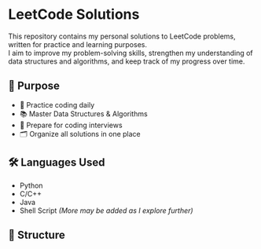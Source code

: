 # LeetCode Solutions

This repository contains my personal solutions to LeetCode problems, written for practice and learning purposes.  
I aim to improve my problem-solving skills, strengthen my understanding of data structures and algorithms, and keep track of my progress over time.

## 📌 Purpose

- 🧠 Practice coding daily  
- 📚 Master Data Structures & Algorithms  
- 🚀 Prepare for coding interviews  
- 🗂️ Organize all solutions in one place

## 🛠️ Languages Used

- Python  
- C/C++  
- Java
- Shell Script
*(More may be added as I explore further)*

## 📁 Structure


